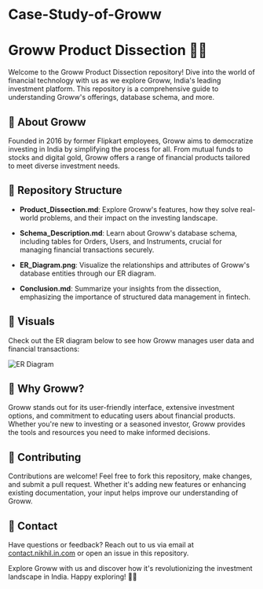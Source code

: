 # Case-Study-of-Groww
# Groww Product Dissection 🌱💸

Welcome to the Groww Product Dissection repository! Dive into the world of financial technology with us as we explore Groww, India's leading investment platform. This repository is a comprehensive guide to understanding Groww's offerings, database schema, and more.

## 🚀 About Groww

Founded in 2016 by former Flipkart employees, Groww aims to democratize investing in India by simplifying the process for all. From mutual funds to stocks and digital gold, Groww offers a range of financial products tailored to meet diverse investment needs.

## 📂 Repository Structure

- **Product_Dissection.md**: Explore Groww's features, how they solve real-world problems, and their impact on the investing landscape.
  
- **Schema_Description.md**: Learn about Groww's database schema, including tables for Orders, Users, and Instruments, crucial for managing financial transactions securely.

- **ER_Diagram.png**: Visualize the relationships and attributes of Groww's database entities through our ER diagram.

- **Conclusion.md**: Summarize your insights from the dissection, emphasizing the importance of structured data management in fintech.

## 🎨 Visuals

Check out the ER diagram below to see how Groww manages user data and financial transactions:

![ER Diagram](ER_Diagram.png)

## 🌟 Why Groww?

Groww stands out for its user-friendly interface, extensive investment options, and commitment to educating users about financial products. Whether you're new to investing or a seasoned investor, Groww provides the tools and resources you need to make informed decisions.

## 📝 Contributing

Contributions are welcome! Feel free to fork this repository, make changes, and submit a pull request. Whether it's adding new features or enhancing existing documentation, your input helps improve our understanding of Groww.

## 📧 Contact

Have questions or feedback? Reach out to us via email at [contact.nikhil.in.com](mailto:contact.nikhil.in@gmail.com) or open an issue in this repository.


Explore Groww with us and discover how it's revolutionizing the investment landscape in India. Happy exploring! 🌟💼
